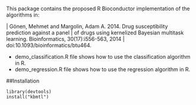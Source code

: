 This package contains the proposed R Bioconductor implementation of the algorithms in: 

|	Gönen, Mehmet and Margolin, Adam A. 2014. Drug susceptibility prediction against a panel 
|	of drugs using kernelized Bayesian multitask learning. Bioinformatics, 30(17):i556-563, 2014
|	doi:10.1093/bioinformatics/btu464.

* demo_classification.R file shows how to use the classification algorithm in R.
* demo_regression.R file shows how to use the regression algorithm in R.

##Installation
```
library(devtools)
install("kbmtl")
```
